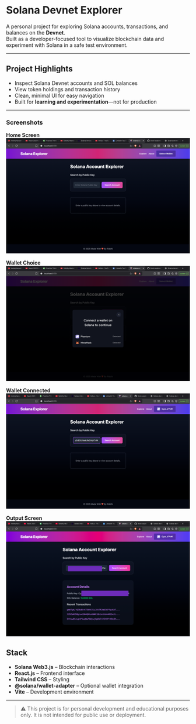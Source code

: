 # Solana Devnet Explorer

A personal project for exploring Solana accounts, transactions, and balances on the **Devnet**.  
Built as a developer-focused tool to visualize blockchain data and experiment with Solana in a safe test environment.

---

## Project Highlights

- Inspect Solana Devnet accounts and SOL balances  
- View token holdings and transaction history  
- Clean, minimal UI for easy navigation  
- Built for **learning and experimentation**—not for production  

---

### Screenshots

**Home Screen**  
![Home Screen](src/assets/home.png)

**Wallet Choice**  
![Wallet Choice](src/assets/wallet-choice.png)

**Wallet Connected**  
![Wallet Connected](src/assets/wallet-connected.png)

**Output Screen**  
![Output](src/assets/output.png)



## Stack

- **Solana Web3.js** – Blockchain interactions  
- **React.js** – Frontend interface  
- **Tailwind CSS** – Styling  
- **@solana/wallet-adapter** – Optional wallet integration  
- **Vite** – Development environment  

---

> ⚠️ This project is for personal development and educational purposes only. It is not intended for public use or deployment.
